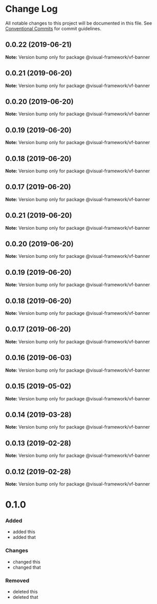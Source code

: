 # Change Log

All notable changes to this project will be documented in this file.
See [Conventional Commits](https://conventionalcommits.org) for commit guidelines.

## 0.0.22 (2019-06-21)

**Note:** Version bump only for package @visual-framework/vf-banner





## 0.0.21 (2019-06-20)

**Note:** Version bump only for package @visual-framework/vf-banner





## 0.0.20 (2019-06-20)

**Note:** Version bump only for package @visual-framework/vf-banner





## 0.0.19 (2019-06-20)

**Note:** Version bump only for package @visual-framework/vf-banner





## 0.0.18 (2019-06-20)

**Note:** Version bump only for package @visual-framework/vf-banner





## 0.0.17 (2019-06-20)

**Note:** Version bump only for package @visual-framework/vf-banner





## 0.0.21 (2019-06-20)

**Note:** Version bump only for package @visual-framework/vf-banner





## 0.0.20 (2019-06-20)

**Note:** Version bump only for package @visual-framework/vf-banner





## 0.0.19 (2019-06-20)

**Note:** Version bump only for package @visual-framework/vf-banner





## 0.0.18 (2019-06-20)

**Note:** Version bump only for package @visual-framework/vf-banner





## 0.0.17 (2019-06-20)

**Note:** Version bump only for package @visual-framework/vf-banner





## 0.0.16 (2019-06-03)

**Note:** Version bump only for package @visual-framework/vf-banner





## 0.0.15 (2019-05-02)

**Note:** Version bump only for package @visual-framework/vf-banner





## 0.0.14 (2019-03-28)

**Note:** Version bump only for package @visual-framework/vf-banner





## 0.0.13 (2019-02-28)

**Note:** Version bump only for package @visual-framework/vf-banner





## 0.0.12 (2019-02-28)

**Note:** Version bump only for package @visual-framework/vf-banner





# 0.1.0

### Added
- added this
- added that

### Changes

- changed this
- changed that

### Removed

- deleted this
- deleted that
